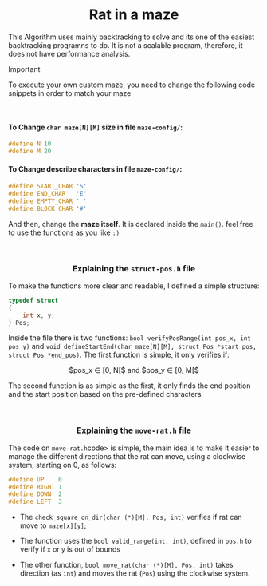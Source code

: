 <h1 align="center">Rat in a maze</h1>

This Algorithm uses mainly backtracking to solve and its one of the easiest backtracking programns to do.
It is not a scalable program, therefore, it does not have performance analysis.

> [!IMPORTANT]
> To execute your own custom maze, you need to change the following code snippets in order to match your maze

<br>

#### To Change `char maze[N][M]` size in file `maze-config/`:

```c
#define N 10
#define M 20 
```

#### To Change describe characters in file `maze-config/`: 

```c
#define START_CHAR 'S'
#define END_CHAR   'E'
#define EMPTY_CHAR ' '
#define BLOCK_CHAR '#'
```

And then, change the **maze itself**. It is declared inside the `main()`. feel free to use the functions as you like `:)`

<br/>

<h3 align="center">Explaining the <code>struct-pos.h</code> file</h3>

To make the functions more clear and readable, I defined a simple structure:

```cxx
typedef struct
{
    int x, y;	
} Pos;
```

Inside the file there is two functions: `bool verifyPosRange(int pos_x, int pos_y)` and `void defineStartEnd(char maze[N][M], struct Pos *start_pos, struct Pos *end_pos)`. The first function is simple, it only verifies if: 

<p align="center"> $pos_x ∈ [0, N[$ and $pos_y ∈ [0, M[$</p>

The second function is as simple as the first, it only finds the end position and the start position based on the pre-defined characters

<br/>

<h3 align="center">Explaining the <code>move-rat.h</code> file</h3>

<p>The code on <code>move-rat.h</code>code> is simple, the main idea is to make it easier to manage the different directions that the rat can move, using a clockwise system, starting on 0, as follows: </p>

```cxx
#define	UP    0
#define	RIGHT 1
#define	DOWN  2
#define	LEFT  3
```

- The `check_square_on_dir(char (*)[M], Pos, int)` verifies if rat can move to `maze[x][y]`;
- The function uses the `bool valid_range(int, int)`, defined in `pos.h` to verify if `x` or `y` is out of bounds

- The other function, `bool move_rat(char (*)[M], Pos, int)` takes direction (as `int`) and moves the rat (`Pos`) using the clockwise system.
